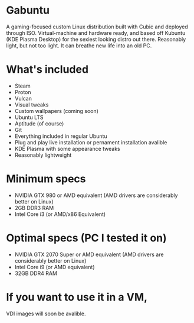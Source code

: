 # Gabuntu
A gaming-focused custom Linux distribution built with Cubic and deployed through ISO. Virtual-machine and hardware ready, and based off Kubuntu (KDE Plasma Desktop) for the sexiest looking distro out there. Reasonably light, but not too light. It can breathe new life into an old PC.

# What's included
- Steam
- Proton
- Vulcan
- Visual tweaks
- Custom wallpapers (coming soon)
- Ubuntu LTS
- Aptitude (of course)
- Git
- Everything included in regular Ubuntu
- Plug and play live installation or pernament installation avalible
- KDE Plasma with some appearance tweaks
- Reasonably lightweight

# Minimum specs
- NVIDIA GTX 980 or AMD equivalent (AMD drivers are considerably better on Linux)
- 2GB DDR3 RAM
- Intel Core i3 (or AMD/x86 Equivalent)

# Optimal specs (PC I tested it on)
- NVIDIA GTX 2070 Super or AMD equivalent (AMD drivers are considerably better on Linux)
- Intel Core i9 (or AMD equivalent)
- 32GB DDR4 RAM

# If you want to use it in a VM, 
VDI images will soon be avalible.
